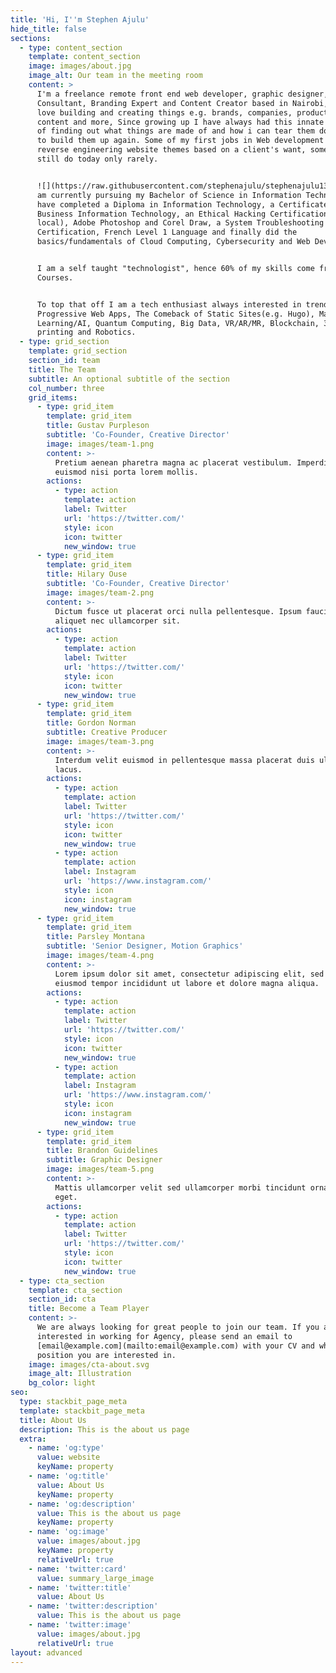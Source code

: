 ```yaml
---
title: 'Hi, I''m Stephen Ajulu'
hide_title: false
sections:
  - type: content_section
    template: content_section
    image: images/about.jpg
    image_alt: Our team in the meeting room
    content: >
      I'm a freelance remote front end web developer, graphic designer, I.T
      Consultant, Branding Expert and Content Creator based in Nairobi, Kenya. I
      love building and creating things e.g. brands, companies, products, tools,
      content and more, Since growing up I have always had this innate curiosity
      of finding out what things are made of and how i can tear them down only
      to build them up again. Some of my first jobs in Web development was
      reverse engineering website themes based on a client's want, something i
      still do today only rarely.


      ![](https://raw.githubusercontent.com/stephenajulu/stephenajulu13/master/static/images/author.jpg)I
      am currently pursuing my Bachelor of Science in Information Technology and
      have completed a Diploma in Information Technology, a Certificate in
      Business Information Technology, an Ethical Hacking Certification(CEH
      local), Adobe Photoshop and Corel Draw, a System Troubleshooting
      Certification, French Level 1 Language and finally did the
      basics/fundamentals of Cloud Computing, Cybersecurity and Web Development.


      I am a self taught "technologist", hence 60% of my skills come from Online
      Courses.


      To top that off I am a tech enthusiast always interested in trends such as
      Progressive Web Apps, The Comeback of Static Sites(e.g. Hugo), Machine
      Learning/AI, Quantum Computing, Big Data, VR/AR/MR, Blockchain, 3D
      printing and Robotics.
  - type: grid_section
    template: grid_section
    section_id: team
    title: The Team
    subtitle: An optional subtitle of the section
    col_number: three
    grid_items:
      - type: grid_item
        template: grid_item
        title: Gustav Purpleson
        subtitle: 'Co-Founder, Creative Director'
        image: images/team-1.png
        content: >-
          Pretium aenean pharetra magna ac placerat vestibulum. Imperdiet sed
          euismod nisi porta lorem mollis.
        actions:
          - type: action
            template: action
            label: Twitter
            url: 'https://twitter.com/'
            style: icon
            icon: twitter
            new_window: true
      - type: grid_item
        template: grid_item
        title: Hilary Ouse
        subtitle: 'Co-Founder, Creative Director'
        image: images/team-2.png
        content: >-
          Dictum fusce ut placerat orci nulla pellentesque. Ipsum faucibus vitae
          aliquet nec ullamcorper sit.
        actions:
          - type: action
            template: action
            label: Twitter
            url: 'https://twitter.com/'
            style: icon
            icon: twitter
            new_window: true
      - type: grid_item
        template: grid_item
        title: Gordon Norman
        subtitle: Creative Producer
        image: images/team-3.png
        content: >-
          Interdum velit euismod in pellentesque massa placerat duis ultricies
          lacus.
        actions:
          - type: action
            template: action
            label: Twitter
            url: 'https://twitter.com/'
            style: icon
            icon: twitter
            new_window: true
          - type: action
            template: action
            label: Instagram
            url: 'https://www.instagram.com/'
            style: icon
            icon: instagram
            new_window: true
      - type: grid_item
        template: grid_item
        title: Parsley Montana
        subtitle: 'Senior Designer, Motion Graphics'
        image: images/team-4.png
        content: >-
          Lorem ipsum dolor sit amet, consectetur adipiscing elit, sed do
          eiusmod tempor incididunt ut labore et dolore magna aliqua.
        actions:
          - type: action
            template: action
            label: Twitter
            url: 'https://twitter.com/'
            style: icon
            icon: twitter
            new_window: true
          - type: action
            template: action
            label: Instagram
            url: 'https://www.instagram.com/'
            style: icon
            icon: instagram
            new_window: true
      - type: grid_item
        template: grid_item
        title: Brandon Guidelines
        subtitle: Graphic Designer
        image: images/team-5.png
        content: >-
          Mattis ullamcorper velit sed ullamcorper morbi tincidunt ornare massa
          eget.
        actions:
          - type: action
            template: action
            label: Twitter
            url: 'https://twitter.com/'
            style: icon
            icon: twitter
            new_window: true
  - type: cta_section
    template: cta_section
    section_id: cta
    title: Become a Team Player
    content: >-
      We are always looking for great people to join our team. If you are
      interested in working for Agency, please send an email to
      [email@example.com](mailto:email@example.com) with your CV and which
      position you are interested in.
    image: images/cta-about.svg
    image_alt: Illustration
    bg_color: light
seo:
  type: stackbit_page_meta
  template: stackbit_page_meta
  title: About Us
  description: This is the about us page
  extra:
    - name: 'og:type'
      value: website
      keyName: property
    - name: 'og:title'
      value: About Us
      keyName: property
    - name: 'og:description'
      value: This is the about us page
      keyName: property
    - name: 'og:image'
      value: images/about.jpg
      keyName: property
      relativeUrl: true
    - name: 'twitter:card'
      value: summary_large_image
    - name: 'twitter:title'
      value: About Us
    - name: 'twitter:description'
      value: This is the about us page
    - name: 'twitter:image'
      value: images/about.jpg
      relativeUrl: true
layout: advanced
---
```

